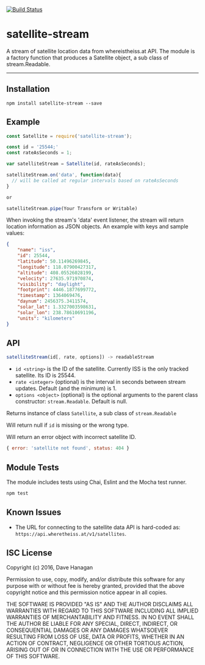 [![Build Status](https://travis-ci.org/billyham/satellite-stream.svg?branch=master)](https://travis-ci.org/billyham/satellite-stream)

# satellite-stream

A stream of satellite location data from whereistheiss.at API. The module is a factory function that produces a Satellite object, a sub class of stream.Readable.

***

## Installation
`npm install satellite-stream --save`

## Example

```javascript
const Satellite = require('satellite-stream');

const id = '25544;'
const rateAsSeconds = 1;

var satelliteStream = Satellite(id, rateAsSeconds);

satelliteStream.on('data', function(data){
  // will be called at regular intervals based on rateAsSeconds
}

or

satelliteStream.pipe(Your Transform or Writable)
```

When invoking the stream's 'data' event listener, the stream will return location information as JSON objects. An example with keys and sample values:

```json
{
    "name": "iss",
    "id": 25544,
    "latitude": 50.11496269845,
    "longitude": 118.07900427317,
    "altitude": 408.05526028199,
    "velocity": 27635.971970874,
    "visibility": "daylight",
    "footprint": 4446.1877699772,
    "timestamp": 1364069476,
    "daynum": 2456375.3411574,
    "solar_lat": 1.3327003598631,
    "solar_lon": 238.78610691196,
    "units": "kilometers"
}
```


## API  

```javascript
satelliteStream(id[, rate, options]) -> readableStream
```

 - `id <string>` is the ID of the satellite. Currently ISS is the only tracked satellite. Its ID is 25544.
 - `rate <integer>` (optional) is the interval in seconds between stream updates. Default (and the minimum) is 1.
 - `options <object>` (optional) is the optional arguments to the parent class constructor: `stream.Readable`. Default is null.

Returns instance of class `Satellite`, a sub class of `stream.Readable`

Will return null if `id` is missing or the wrong type.

Will return an error object with incorrect satellite ID.
```javascript
{ error: 'satellite not found', status: 404 }
```


## Module Tests
The module includes tests using Chai, Eslint and the Mocha test runner.

```javascript
npm test
```


## Known Issues
 - The URL for connecting to the satellite data API is hard-coded as:  `https://api.wheretheiss.at/v1/satellites`.


## ISC License

 Copyright (c) 2016, Dave Hanagan

 Permission to use, copy, modify, and/or distribute this software for any purpose with or without fee is hereby granted, provided that the above copyright notice and this permission notice appear in all copies.

 THE SOFTWARE IS PROVIDED "AS IS" AND THE AUTHOR DISCLAIMS ALL WARRANTIES WITH REGARD TO THIS SOFTWARE INCLUDING ALL IMPLIED WARRANTIES OF MERCHANTABILITY AND FITNESS. IN NO EVENT SHALL THE AUTHOR BE LIABLE FOR ANY SPECIAL, DIRECT, INDIRECT, OR CONSEQUENTIAL DAMAGES OR ANY DAMAGES WHATSOEVER RESULTING FROM LOSS OF USE, DATA OR PROFITS, WHETHER IN AN ACTION OF CONTRACT, NEGLIGENCE OR OTHER TORTIOUS ACTION, ARISING OUT OF OR IN CONNECTION WITH THE USE OR PERFORMANCE OF THIS SOFTWARE.
